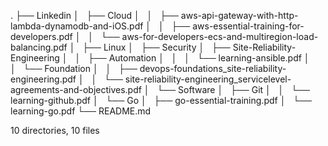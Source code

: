 .
├── Linkedin
│   ├── Cloud
│   │   ├── aws-api-gateway-with-http-lambda-dynamodb-and-iOS.pdf
│   │   ├── aws-essential-training-for-developers.pdf
│   │   └── aws-for-developers-ecs-and-multiregion-load-balancing.pdf
│   ├── Linux
│   ├── Security
│   ├── Site-Reliability-Engineering
│   │   ├── Automation
│   │   │   └── learning-ansible.pdf
│   │   └── Foundation
│   │       ├── devops-foundations_site-reliability-engineering.pdf
│   │       └── site-reliability-engineering_servicelevel-agreements-and-objectives.pdf
│   └── Software
│       ├── Git
│       │   └── learning-github.pdf
│       └── Go
│           ├── go-essential-training.pdf
│           └── learning-go.pdf
└── README.md

10 directories, 10 files
